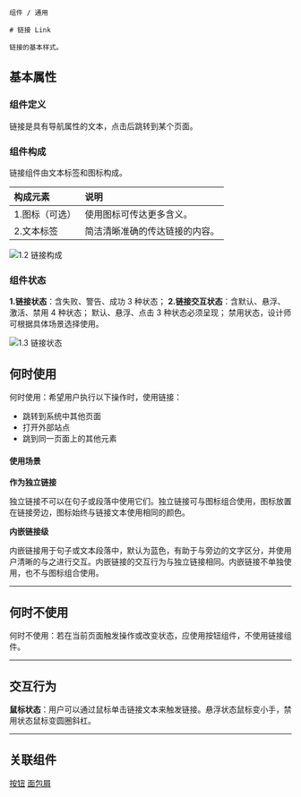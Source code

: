 `````
组件 / 通用

# 链接 Link

链接的基本样式。
`````

## 基本属性

### 组件定义

链接是具有导航属性的文本，点击后跳转到某个页面。

### 组件构成

链接组件由文本标签和图标构成。

| 构成元素       | 说明                           |
| :------------- | :----------------------------- |
| 1.图标（可选） | 使用图标可传达更多含义。       |
| 2.文本标签     | 简洁清晰准确的传达链接的内容。 |

![1.2 链接构成](https://p1-arco.byteimg.com/tos-cn-i-uwbnlip3yd/ac4531836396c269b96e4d996b7df0b9.png~tplv-uwbnlip3yd-png.png)

### 组件状态

**1.链接状态**：含失败、警告、成功 3 种状态；
**2.链接交互状态**：含默认、悬浮、激活、禁用 4 种状态；
默认、悬浮、点击 3 种状态必须呈现；
禁用状态，设计师可根据具体场景选择使用。

![1.3 链接状态](https://p1-arco.byteimg.com/tos-cn-i-uwbnlip3yd/132b43cf9f5a3b99b9b2107d7cc77c70.png~tplv-uwbnlip3yd-png.png)

## 何时使用

何时使用：希望用户执行以下操作时，使用链接：

- 跳转到系统中其他页面
- 打开外部站点
- 跳到同一页面上的其他元素

#### 使用场景

**作为独立链接**

独立链接不可以在句子或段落中使用它们。独立链接可与图标组合使用，图标放置在链接旁边，图标始终与链接文本使用相同的颜色。


**内嵌链接级**

内嵌链接用于句子或文本段落中，默认为蓝色，有助于与旁边的文字区分，并使用户清晰的与之进行交互。内嵌链接的交互行为与独立链接相同。内嵌链接不单独使用，也不与图标组合使用。


---

## 何时不使用

何时不使用：若在当前页面触发操作或改变状态，应使用按钮组件，不使用链接组件。

---

## 交互行为

**鼠标状态**：用户可以通过鼠标单击链接文本来触发链接。悬浮状态鼠标变小手，禁用状态鼠标变圆圈斜杠。

---

## 关联组件

[按钮](/react/components/button)
[面包屑](/react/components/breadcrumb)
